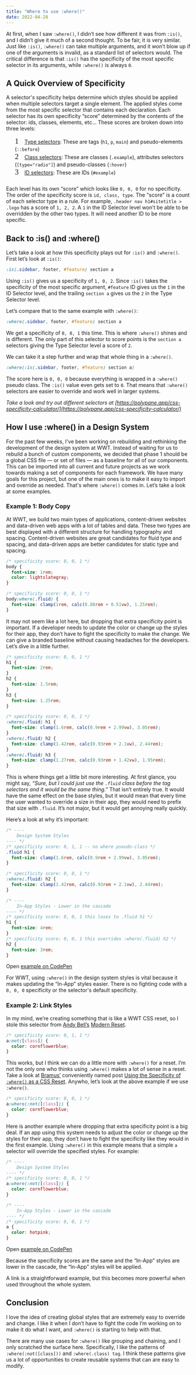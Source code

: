 ```yaml
---
title: "Where to use :where()"
date: 2022-04-28
---
```


At first, when I saw `:where()`, I didn’t see how different it was from `:is()`, and I didn’t give it much of a second thought. To be fair, it is very similar. Just like `:is()`, `:where()` can take multiple arguments, and it won’t blow up if one of the arguments is invalid, as a standard list of selectors would. The critical difference is that `:is()` has the specificity of the most specific selector in its arguments, while `:where()` is always `0`.

## A Quick Overview of Specificity

A selector's specificity helps determine which styles should be applied when multiple selectors target a single element. The applied styles come from the most specific selector that contains each declaration. Each selector has its own specificity “score” determined by the contents of the selector: ids, classes, elements, etc... These scores are broken down into three levels:

1. [Type selectors](https://developer.mozilla.org/en-US/docs/Web/CSS/Type_selectors): These are tags (`h1`, `p`, `main`) and pseudo-elements (`::before`)
2. [Class selectors](https://developer.mozilla.org/en-US/docs/Web/CSS/Class_selectors): These are classes (`.example`), attributes selectors (`[type="radio"]`) and pseudo-classes (`:hover`)
3. [ID selectors](https://developer.mozilla.org/en-US/docs/Web/CSS/ID_selectors): These are IDs (`#example`)

<style>
ol{
  counter-reset: list_counter;
  list-style: none;
  margin-bottom: 1.5rem;
}
ol li {
  align-items: baseline;
  counter-increment: list_counter;
}
ol li::before {
  content: counter(list_counter);
  color: var(--accent);
  font-family: 'Cartograph', mono;
  font-size: 1.5em;
  font-variant-numeric: tabular-nums;
  margin-right: 1rem;
}
</style>

Each level has its own “score” which looks like `0, 0, 0` for no specificity. The order of the specificity score is `id, class, type`. The "score" is a count of each selector type in a rule. For example, `.header nav h1#sitetitle > .logo` has a score of `1, 2, 2`.  A `1` in the ID Selector level won’t be able to be overridden by the other two types. It will need another ID to be more specific.

## Back to :is() and :where()

Let’s take a look at how this specificity plays out for `:is()` and `:where()`. First let’s look at `:is()`:
```css
:is(.sidebar, footer, #feature) section a
```
Using `:is()` gives us a specificity of `1, 0, 2`.  Since `:is()` takes the specificity of the most specific argument, `#feature` ID gives us the `1` in the ID Selector level, and the trailing `section a` gives us the `2` in the Type Selector level.

Let’s compare that to the same example with `:where()`:

```css
:where(.sidebar, footer, #feature) section a
```
We get a specificity of `0, 0, 1` this time. This is where `:where()` shines and is different. The only part of this selector to score points is the `section a` selectors giving the Type Selector level a score of `2`.

We can take it a step further and wrap that whole thing in a `:where()`.

```css
:where(:is(.sidebar, footer, #feature) section a)
```

The score here is `0, 0, 0` because everything is wrapped in a `:where()` pseudo class. The `:is()` value even gets set to `0`. That means that `:where()` selectors are easier to override and work well in larger systems.


*Take a look and try out different selectors at [https://polypane.app/css-specificity-calculator/](https://polypane.app/css-specificity-calculator/)*

## How I use :where() in a Design System

For the past few weeks, I've been working on rebuilding and rethinking the development of the design system at WWT. Instead of waiting for us to rebuild a bunch of custom components, we decided that phase 1 should be a global CSS file — or set of files — as a baseline for all of our components. This can be imported into all current and future projects as we work towards making a set of components for each framework. We have many goals for this project, but one of the main ones is to make it easy to import and override as needed. That's where `:where()` comes in. Let’s take a look at some examples.

### Example 1: Body Copy

At WWT, we build two main types of applications, content-driven websites and data-driven web apps with a lot of tables and data. These two types are best displayed with a different structure for handling typography and spacing. Content-driven websites are great candidates for fluid type and spacing, and data-driven apps are better candidates for static type and spacing.

```css
/* specificity score: 0, 0, 1 */
body {
  font-size: 1rem;
  color: lightslategray;
}

/* specificity score: 0, 0, 1 */
body:where(.fluid) {
  font-size: clamp(1rem, calc(0.88rem + 0.51vw), 1.25rem);
}
```

It may not seem like a lot here, but dropping that extra specificity point is important. If a developer needs to update the color or change up the styles for their app, they don’t have to fight the specificity to make the change. We can give a branded baseline without causing headaches for the developers. Let’s dive in a little further.

```css
/* specificity score: 0, 0, 1 */
h1 {
  font-size: 2rem;
}
h2 {
  font-size: 1.5rem;
}
h3 {
  font-size: 1.25rem;
}

/* specificity score: 0, 0, 1 */
:where(.fluid) h1 {
  font-size: clamp(1.6rem, calc(0.9rem + 2.99vw), 3.05rem);
}
:where(.fluid) h2 {
  font-size: clamp(1.42rem, calc(0.93rem + 2.1vw), 2.44rem);
}
:where(.fluid) h3 {
  font-size: clamp(1.27rem, calc(0.93rem + 1.42vw), 1.95rem);
}
```

This is where things get a little bit more interesting. At first glance, you might say, _“Sure, but I could just use the `.fluid` class before the tag selectors and it would be the same thing.”_ That isn’t entirely true. It would have the same effect on the base styles, but it would mean that every time the user wanted to override a size in their app, they would need to prefix that size with `.fluid`. It’s not major, but it would get annoying really quickly.

Here’s a look at why it’s important:

```css
/* ----
	Design System Styles
---- */
/* specificity score: 0, 1, 1 -- no where pseudo-class */
.fluid h1 {
  font-size: clamp(1.6rem, calc(0.9rem + 2.99vw), 3.05rem);
}

/* specificity score: 0, 0, 1 */
:where(.fluid) h2 {
  font-size: clamp(1.42rem, calc(0.93rem + 2.1vw), 2.44rem);
}

/* ----
	In-App Styles - Lower in the cascade
---- */
/* specificity score: 0, 0, 1 this loses to .fluid h1 */
h1 {
  font-size: 4rem;
}
/* specificity score: 0, 0, 1 this overrides :where(.fluid) h2 */
h2 {
  font-size: 3rem;
}
```

Open [example on CodePen](https://codepen.io/davidleininger/pen/xxpmOpd)

For WWT, using `:where()` in the design system styles is vital because it makes updating the “In-App” styles easier. There is no fighting code with a `0, 0, 0` specificity or the selector's default specificity.

### Example 2: Link Styles

In my mind, we’re creating something that is like a WWT CSS reset, so I stole this selector from [Andy Bell’s](https://twitter.com/hankchizljaw) [Modern Reset](https://github.com/hankchizljaw/modern-css-reset).

```css
/* specificity score: 0, 1, 1 */
a:not([class]) {
  color: cornflowerblue;
}
```

This works, but I think we can do a little more with `:where()` for a reset. I’m not the only one who thinks using `:where()` makes a lot of sense in a reset. Take a look at [Bramus’](https://twitter.com/bramus) conveniently named post [Using the Specificity of `:where()` as a CSS Reset](https://www.bram.us/2021/07/20/using-the-specificity-of-where-as-a-css-reset/). Anywho, let’s look at the above example if we use `:where()`.

```css
/* specificity score: 0, 0, 1 */
a:where(:not([class])) {
  color: cornflowerblue;
}
```

Here is another example where dropping that extra specificity point is a big deal. If an app using this system needs to adjust the color or change up the styles for their app, they don’t have to fight the specificity like they would in the first example. Using `:where()` in this example means that a simple `a` selector will override the specified styles. For example:

```css
/* ----
	Design System Styles
---- */
/* specificity score: 0, 0, 1 */
a:where(:not([class])) {
  color: cornflowerblue;
}

/* ----
	In-App Styles - Lower in the cascade
---- */
/* specificity score: 0, 0, 1 */
a {
  color: hotpink;
}
```

Open [example on CodePen](https://codepen.io/davidleininger/pen/ZErzKeg)

Because the specificity scores are the same and the “In-App” styles are lower in the cascade, the “In-App” styles will be applied.

A link is a straightforward example, but this becomes more powerful when used throughout the whole system.

## Conclusion

I love the idea of creating global styles that are extremely easy to override and change. I like it when I don’t have to fight the code I’m working on to make it do what I want, and `:where()` is starting to help with that.

There are many use cases for `:where()` like grouping and chaining, and I only scratched the surface here. Specifically, I like the patterns of `:where(:not([class]))` and `:where(.class) tag`. I think these patterns give us a lot of opportunities to create reusable systems that can are easy to modify.
